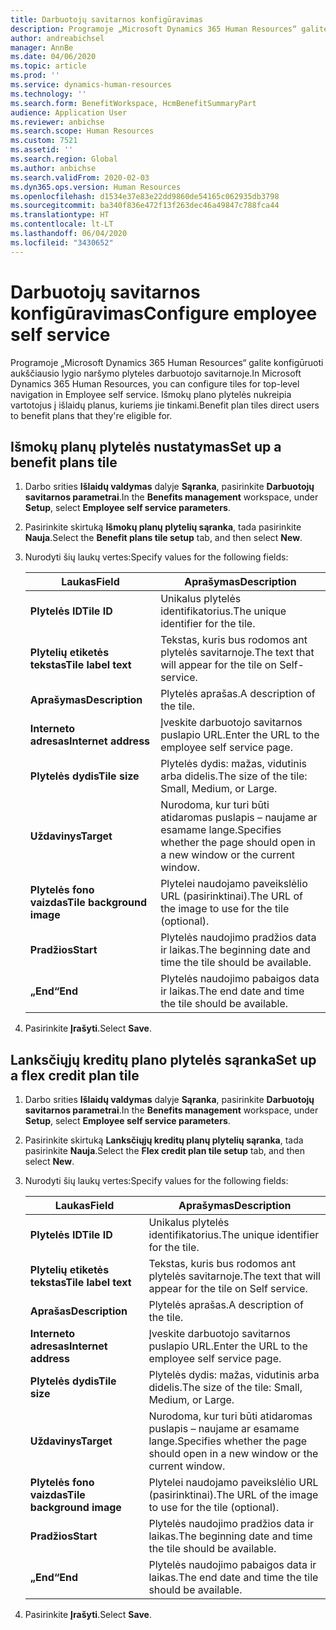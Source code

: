 ```yaml
---
title: Darbuotojų savitarnos konfigūravimas
description: Programoje „Microsoft Dynamics 365 Human Resources“ galite konfigūruoti aukščiausio lygio naršymo plyteles darbuotojo savitarnoje.
author: andreabichsel
manager: AnnBe
ms.date: 04/06/2020
ms.topic: article
ms.prod: ''
ms.service: dynamics-human-resources
ms.technology: ''
ms.search.form: BenefitWorkspace, HcmBenefitSummaryPart
audience: Application User
ms.reviewer: anbichse
ms.search.scope: Human Resources
ms.custom: 7521
ms.assetid: ''
ms.search.region: Global
ms.author: anbichse
ms.search.validFrom: 2020-02-03
ms.dyn365.ops.version: Human Resources
ms.openlocfilehash: d1534e37e83e22dd9860de54165c062935db3798
ms.sourcegitcommit: ba340f836e472f13f263dec46a49847c788fca44
ms.translationtype: HT
ms.contentlocale: lt-LT
ms.lasthandoff: 06/04/2020
ms.locfileid: "3430652"
---
```

# <a name="configure-employee-self-service"></a><span data-ttu-id="097e4-103">Darbuotojų savitarnos konfigūravimas</span><span class="sxs-lookup"><span data-stu-id="097e4-103">Configure employee self service</span></span>

<span data-ttu-id="097e4-104">Programoje „Microsoft Dynamics 365 Human Resources“ galite konfigūruoti aukščiausio lygio naršymo plyteles darbuotojo savitarnoje.</span><span class="sxs-lookup"><span data-stu-id="097e4-104">In Microsoft Dynamics 365 Human Resources, you can configure tiles for top-level navigation in Employee self service.</span></span> <span data-ttu-id="097e4-105">Išmokų plano plytelės nukreipia vartotojus į išlaidų planus, kuriems jie tinkami.</span><span class="sxs-lookup"><span data-stu-id="097e4-105">Benefit plan tiles direct users to benefit plans that they're eligible for.</span></span>

## <a name="set-up-a-benefit-plans-tile"></a><span data-ttu-id="097e4-106">Išmokų planų plytelės nustatymas</span><span class="sxs-lookup"><span data-stu-id="097e4-106">Set up a benefit plans tile</span></span>

1. <span data-ttu-id="097e4-107">Darbo srities **Išlaidų valdymas** dalyje **Sąranka**, pasirinkite **Darbuotojų savitarnos parametrai**.</span><span class="sxs-lookup"><span data-stu-id="097e4-107">In the **Benefits management** workspace, under **Setup**, select **Employee self service parameters**.</span></span>

2. <span data-ttu-id="097e4-108">Pasirinkite skirtuką **Išmokų planų plytelių sąranka**, tada pasirinkite **Nauja**.</span><span class="sxs-lookup"><span data-stu-id="097e4-108">Select the **Benefit plans tile setup** tab, and then select **New**.</span></span>

3. <span data-ttu-id="097e4-109">Nurodyti šių laukų vertes:</span><span class="sxs-lookup"><span data-stu-id="097e4-109">Specify values for the following fields:</span></span>

   | <span data-ttu-id="097e4-110">Laukas</span><span class="sxs-lookup"><span data-stu-id="097e4-110">Field</span></span> | <span data-ttu-id="097e4-111">Aprašymas</span><span class="sxs-lookup"><span data-stu-id="097e4-111">Description</span></span> |
   | --- | --- |
   | <span data-ttu-id="097e4-112">**Plytelės ID**</span><span class="sxs-lookup"><span data-stu-id="097e4-112">**Tile ID**</span></span> | <span data-ttu-id="097e4-113">Unikalus plytelės identifikatorius.</span><span class="sxs-lookup"><span data-stu-id="097e4-113">The unique identifier for the tile.</span></span> |
   | <span data-ttu-id="097e4-114">**Plytelių etiketės tekstas**</span><span class="sxs-lookup"><span data-stu-id="097e4-114">**Tile label text**</span></span> | <span data-ttu-id="097e4-115">Tekstas, kuris bus rodomos ant plytelės savitarnoje.</span><span class="sxs-lookup"><span data-stu-id="097e4-115">The text that will appear for the tile on Self-service.</span></span> |
   | <span data-ttu-id="097e4-116">**Aprašymas**</span><span class="sxs-lookup"><span data-stu-id="097e4-116">**Description**</span></span> | <span data-ttu-id="097e4-117">Plytelės aprašas.</span><span class="sxs-lookup"><span data-stu-id="097e4-117">A description of the tile.</span></span> |
   | <span data-ttu-id="097e4-118">**Interneto adresas**</span><span class="sxs-lookup"><span data-stu-id="097e4-118">**Internet address**</span></span> | <span data-ttu-id="097e4-119">Įveskite darbuotojo savitarnos puslapio URL.</span><span class="sxs-lookup"><span data-stu-id="097e4-119">Enter the URL to the employee self service page.</span></span> |
   | <span data-ttu-id="097e4-120">**Plytelės dydis**</span><span class="sxs-lookup"><span data-stu-id="097e4-120">**Tile size**</span></span> | <span data-ttu-id="097e4-121">Plytelės dydis: mažas, vidutinis arba didelis.</span><span class="sxs-lookup"><span data-stu-id="097e4-121">The size of the tile: Small, Medium, or Large.</span></span> |
   | <span data-ttu-id="097e4-122">**Uždavinys**</span><span class="sxs-lookup"><span data-stu-id="097e4-122">**Target**</span></span> | <span data-ttu-id="097e4-123">Nurodoma, kur turi būti atidaromas puslapis – naujame ar esamame lange.</span><span class="sxs-lookup"><span data-stu-id="097e4-123">Specifies whether the page should open in a new window or the current window.</span></span> |
   | <span data-ttu-id="097e4-124">**Plytelės fono vaizdas**</span><span class="sxs-lookup"><span data-stu-id="097e4-124">**Tile background image**</span></span> | <span data-ttu-id="097e4-125">Plytelei naudojamo paveikslėlio URL (pasirinktinai).</span><span class="sxs-lookup"><span data-stu-id="097e4-125">The URL of the image to use for the tile (optional).</span></span> |
   | <span data-ttu-id="097e4-126">**Pradžios**</span><span class="sxs-lookup"><span data-stu-id="097e4-126">**Start**</span></span> | <span data-ttu-id="097e4-127">Plytelės naudojimo pradžios data ir laikas.</span><span class="sxs-lookup"><span data-stu-id="097e4-127">The beginning date and time the tile should be available.</span></span> |
   | <span data-ttu-id="097e4-128">**„End“**</span><span class="sxs-lookup"><span data-stu-id="097e4-128">**End**</span></span> | <span data-ttu-id="097e4-129">Plytelės naudojimo pabaigos data ir laikas.</span><span class="sxs-lookup"><span data-stu-id="097e4-129">The end date and time the tile should be available.</span></span> |

4. <span data-ttu-id="097e4-130">Pasirinkite **Įrašyti**.</span><span class="sxs-lookup"><span data-stu-id="097e4-130">Select **Save**.</span></span>

## <a name="set-up-a-flex-credit-plan-tile"></a><span data-ttu-id="097e4-131">Lanksčiųjų kreditų plano plytelės sąranka</span><span class="sxs-lookup"><span data-stu-id="097e4-131">Set up a flex credit plan tile</span></span>

1. <span data-ttu-id="097e4-132">Darbo srities **Išlaidų valdymas** dalyje **Sąranka**, pasirinkite **Darbuotojų savitarnos parametrai**.</span><span class="sxs-lookup"><span data-stu-id="097e4-132">In the **Benefits management** workspace, under **Setup**, select **Employee self service parameters**.</span></span>

2. <span data-ttu-id="097e4-133">Pasirinkite skirtuką **Lanksčiųjų kreditų planų plytelių sąranka**, tada pasirinkite **Nauja**.</span><span class="sxs-lookup"><span data-stu-id="097e4-133">Select the **Flex credit plan tile setup** tab, and then select **New**.</span></span>

3. <span data-ttu-id="097e4-134">Nurodyti šių laukų vertes:</span><span class="sxs-lookup"><span data-stu-id="097e4-134">Specify values for the following fields:</span></span>

   | <span data-ttu-id="097e4-135">Laukas</span><span class="sxs-lookup"><span data-stu-id="097e4-135">Field</span></span> | <span data-ttu-id="097e4-136">Aprašymas</span><span class="sxs-lookup"><span data-stu-id="097e4-136">Description</span></span> |
   | --- | --- |
   | <span data-ttu-id="097e4-137">**Plytelės ID**</span><span class="sxs-lookup"><span data-stu-id="097e4-137">**Tile ID**</span></span> | <span data-ttu-id="097e4-138">Unikalus plytelės identifikatorius.</span><span class="sxs-lookup"><span data-stu-id="097e4-138">The unique identifier for the tile.</span></span> |
   | <span data-ttu-id="097e4-139">**Plytelių etiketės tekstas**</span><span class="sxs-lookup"><span data-stu-id="097e4-139">**Tile label text**</span></span> | <span data-ttu-id="097e4-140">Tekstas, kuris bus rodomos ant plytelės savitarnoje.</span><span class="sxs-lookup"><span data-stu-id="097e4-140">The text that will appear for the tile on Self service.</span></span> |
   | <span data-ttu-id="097e4-141">**Aprašas**</span><span class="sxs-lookup"><span data-stu-id="097e4-141">**Description**</span></span> | <span data-ttu-id="097e4-142">Plytelės aprašas.</span><span class="sxs-lookup"><span data-stu-id="097e4-142">A description of the tile.</span></span> |
   | <span data-ttu-id="097e4-143">**Interneto adresas**</span><span class="sxs-lookup"><span data-stu-id="097e4-143">**Internet address**</span></span> | <span data-ttu-id="097e4-144">Įveskite darbuotojo savitarnos puslapio URL.</span><span class="sxs-lookup"><span data-stu-id="097e4-144">Enter the URL to the employee self service page.</span></span> |
   | <span data-ttu-id="097e4-145">**Plytelės dydis**</span><span class="sxs-lookup"><span data-stu-id="097e4-145">**Tile size**</span></span> | <span data-ttu-id="097e4-146">Plytelės dydis: mažas, vidutinis arba didelis.</span><span class="sxs-lookup"><span data-stu-id="097e4-146">The size of the tile: Small, Medium, or Large.</span></span> |
   | <span data-ttu-id="097e4-147">**Uždavinys**</span><span class="sxs-lookup"><span data-stu-id="097e4-147">**Target**</span></span> | <span data-ttu-id="097e4-148">Nurodoma, kur turi būti atidaromas puslapis – naujame ar esamame lange.</span><span class="sxs-lookup"><span data-stu-id="097e4-148">Specifies whether the page should open in a new window or the current window.</span></span> |
   | <span data-ttu-id="097e4-149">**Plytelės fono vaizdas**</span><span class="sxs-lookup"><span data-stu-id="097e4-149">**Tile background image**</span></span> | <span data-ttu-id="097e4-150">Plytelei naudojamo paveikslėlio URL (pasirinktinai).</span><span class="sxs-lookup"><span data-stu-id="097e4-150">The URL of the image to use for the tile (optional).</span></span> |
   | <span data-ttu-id="097e4-151">**Pradžios**</span><span class="sxs-lookup"><span data-stu-id="097e4-151">**Start**</span></span> | <span data-ttu-id="097e4-152">Plytelės naudojimo pradžios data ir laikas.</span><span class="sxs-lookup"><span data-stu-id="097e4-152">The beginning date and time the tile should be available.</span></span> |
   | <span data-ttu-id="097e4-153">**„End“**</span><span class="sxs-lookup"><span data-stu-id="097e4-153">**End**</span></span> | <span data-ttu-id="097e4-154">Plytelės naudojimo pabaigos data ir laikas.</span><span class="sxs-lookup"><span data-stu-id="097e4-154">The end date and time the tile should be available.</span></span> |

4. <span data-ttu-id="097e4-155">Pasirinkite **Įrašyti**.</span><span class="sxs-lookup"><span data-stu-id="097e4-155">Select **Save**.</span></span>
